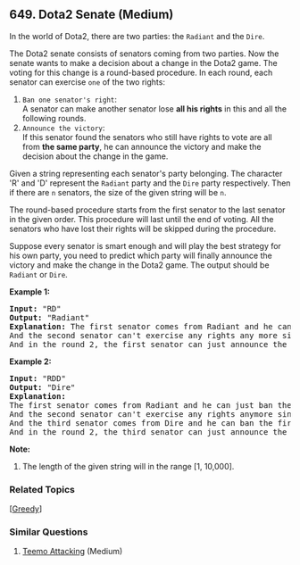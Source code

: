 <!--|This file generated by command(leetcode description); DO NOT EDIT.    |-->
<!--+----------------------------------------------------------------------+-->
<!--|@author    Openset <openset.wang@gmail.com>                           |-->
<!--|@link      https://github.com/openset                                 |-->
<!--|@home      https://github.com/openset/leetcode                        |-->
<!--+----------------------------------------------------------------------+-->

## 649. Dota2 Senate (Medium)

<p>
In the world of Dota2, there are two parties: the <code>Radiant</code> and the <code>Dire</code>.
</p>

<p>
The Dota2 senate consists of senators coming from two parties. Now the senate wants to make a decision about a change in the Dota2 game. The voting for this change is a round-based procedure. In each round, each senator can exercise <code>one</code> of the two rights:
<ol>
<li><code>Ban one senator's right</code>: <br/>A senator can make another senator lose <b>all his rights</b> in this and all the following rounds.</li>
<li><code>Announce the victory</code>: <br/>If this senator found the senators who still have rights to vote are all from <b>the same party</b>, he can announce the victory and make the decision about the change in the game.</li>
</ol>
</p>

<p>
Given a string representing each senator's party belonging. The character 'R' and 'D' represent the <code>Radiant</code> party and the <code>Dire</code> party respectively. Then if there are <code>n</code> senators, the size of the given string will be <code>n</code>.
</p>

<p>
The round-based procedure starts from the first senator to the last senator in the given order. This procedure will last until the end of voting. All the senators who have lost their rights will be skipped during the procedure.
</p>

<p>
Suppose every senator is smart enough and will play the best strategy for his own party, you need to predict which party will finally announce the victory and make the change in the Dota2 game. The output should be <code>Radiant</code> or <code>Dire</code>.
</p>

<p><b>Example 1:</b><br />
<pre>
<b>Input:</b> "RD"
<b>Output:</b> "Radiant"
<b>Explanation:</b> The first senator comes from Radiant and he can just ban the next senator's right in the round 1. <br/>And the second senator can't exercise any rights any more since his right has been banned. <br/>And in the round 2, the first senator can just announce the victory since he is the only guy in the senate who can vote.
</pre>
</p>


<p><b>Example 2:</b><br />
<pre>
<b>Input:</b> "RDD"
<b>Output:</b> "Dire"
<b>Explanation:</b> 
The first senator comes from Radiant and he can just ban the next senator's right in the round 1. <br/>And the second senator can't exercise any rights anymore since his right has been banned. <br/>And the third senator comes from Dire and he can ban the first senator's right in the round 1. <br/>And in the round 2, the third senator can just announce the victory since he is the only guy in the senate who can vote.
</pre>
</p>

<p><b>Note:</b><br>
<ol>
<li>The length of the given string will in the range [1, 10,000].</li>
</ol>
</p>

### Related Topics
[[Greedy](https://github.com/openset/leetcode/tree/master/tag/greedy/README.md)]

### Similar Questions
  1. [Teemo Attacking](https://github.com/openset/leetcode/tree/master/problems/teemo-attacking) (Medium)
